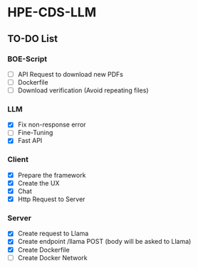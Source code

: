 # HPE-CDS-LLM

## TO-DO List

### BOE-Script
- [ ] API Request to download new PDFs
- [ ] Dockerfile
- [ ] Download verification (Avoid repeating files)

### LLM
- [x] Fix non-response error
- [ ] Fine-Tuning
- [x] Fast API 

### Client
- [x] Prepare the framework
- [x] Create the UX
- [x] Chat
- [x] Http Request to Server

### Server
- [x] Create request to Llama 
- [x] Create endpoint /llama POST (body will be asked to Llama)
- [x] Create Dockerfile 
- [ ] Create Docker Network